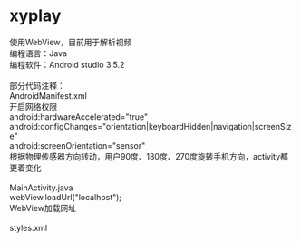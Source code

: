 # xyplay
使用WebView，目前用于解析视频
</br>
编程语言：Java</br>
编程软件：Android studio 3.5.2</br>
</br>
部分代码注释：</br>
AndroidManifest.xml
<uses-permission android:name="android.permission.INTERNET"></uses-permission>
</br>
开启网络权限</br>
android:hardwareAccelerated="true"
</br>
android:configChanges="orientation|keyboardHidden|navigation|screenSize"
</br>
android:screenOrientation="sensor"
</br>
根据物理传感器方向转动，用户90度、180度、270度旋转手机方向，activity都更着变化</br>
</br>
MainActivity.java</br>
webView.loadUrl("localhost");
</br>
WebView加载网址</br>
</br>
styles.xml
<style name="AppTheme" parent="Theme.AppCompat.Light.NoActionBar">
</br>
无标题栏
